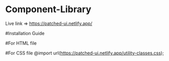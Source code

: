 # Component-Library
Live link => https://patched-ui.netlify.app/

#Installation Guide

#For HTML file
<link rel="stylesheet" href="https://patched-ui.netlify.app/styles.css" />

#For CSS file
@import url(https://patched-ui.netlify.app/utility-classes.css);
